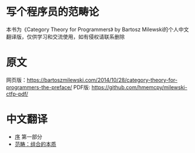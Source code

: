 # 写个程序员的范畴论
本书为《Category Theory for Programmers》 by Bartosz Milewski的个人中文翻译版，仅供学习和交流使用，如有侵权请联系删除
# 原文
网页版：https://bartoszmilewski.com/2014/10/28/category-theory-for-programmers-the-preface/
PDF版: https://github.com/hmemcpy/milewski-ctfp-pdf/
# 中文翻译
- [序](book/00-序.md)
第一部分
- [范畴：组合的本质](book/01-范畴：组合的本质.md)
